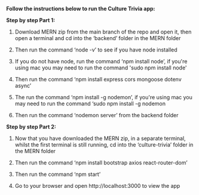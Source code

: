 **Follow the instructions below to run the Culture Trivia app:**

**Step by step Part 1:**

1. Download MERN zip from the main branch of the repo and open it, then open a terminal and cd into the ‘backend’ folder in the MERN folder
	
2. Then run the command ‘node -v’ to see if you have node installed 
	
3. If you do not have node, run the command ‘npm install node’, if you're using mac you may need to run the command 'sudo npm install node'

4. Then run the command ‘npm install express cors mongoose dotenv async’
	
5. The run the command ‘npm install -g nodemon’, if you're using mac you may need to run the command ‘sudo npm install -g nodemon
	
6. Then run the command ‘nodemon server’ from the backend folder
	


**Step by step Part 2:**

1. Now that you have downloaded the MERN zip, in a separate terminal, whilst the first terminal is still running, cd into the ‘culture-trivia’ folder in the MERN folder
	
2. Then run the command ‘npm install bootstrap axios react-router-dom’
	
3. Then run the command ‘npm start’
	
4. Go to your browser and open http://localhost:3000 to view the app
